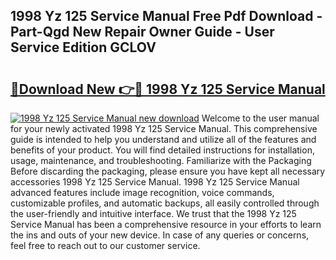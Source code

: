 ## 1998 Yz 125 Service Manual Free Pdf Download - Part-Qgd New Repair Owner Guide - User Service Edition GCLOV

# <h2><a href="http://bc49707.oget.top/?id=1998+Yz+125+Service+Manual">🔗Download New 👉🔴 1998 Yz 125 Service Manual</a></h2>

[![1998 Yz 125 Service Manual new download](https://i.imgur.com/5g1atiW.png)](http://bc49707.oget.top/?id=1998+Yz+125+Service+Manual)
Welcome to the user manual for your newly activated 1998 Yz 125 Service Manual. This comprehensive guide is intended to help you understand and utilize all of the features and benefits of your product. You will find detailed instructions for installation, usage, maintenance, and troubleshooting. Familiarize with the Packaging Before discarding the packaging, please ensure you have kept all necessary accessories 1998 Yz 125 Service Manual. 1998 Yz 125 Service Manual advanced features include image recognition, voice commands, customizable profiles, and automatic backups, all easily controlled through the user-friendly and intuitive interface. We trust that the 1998 Yz 125 Service Manual has been a comprehensive resource in your efforts to learn the ins and outs of your new device. In case of any queries or concerns, feel free to reach out to our customer service.
